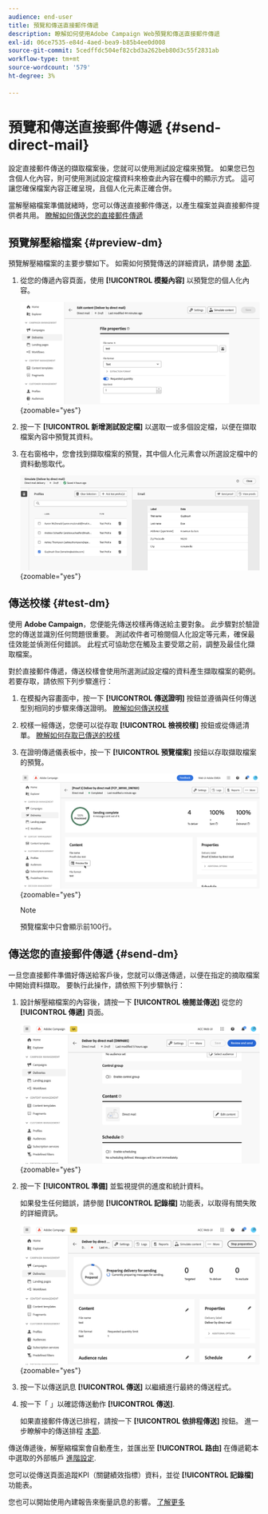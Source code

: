 ```yaml
---
audience: end-user
title: 預覽和傳送直接郵件傳遞
description: 瞭解如何使用Adobe Campaign Web預覽和傳送直接郵件傳遞
exl-id: 06ce7535-e84d-4aed-bea9-b85b4ee0d008
source-git-commit: 5cedffdc504ef82cbd3a262beb80d3c55f2831ab
workflow-type: tm+mt
source-wordcount: '579'
ht-degree: 3%

---
```


# 預覽和傳送直接郵件傳遞 {#send-direct-mail}

設定直接郵件傳送的擷取檔案後，您就可以使用測試設定檔來預覽。 如果您已包含個人化內容，則可使用測試設定檔資料來檢查此內容在欄中的顯示方式。 這可讓您確保檔案內容正確呈現，且個人化元素正確合併。

當解壓縮檔案準備就緒時，您可以傳送直接郵件傳送，以產生檔案並與直接郵件提供者共用。 [瞭解如何傳送您的直接郵件傳遞](#dm-send)

## 預覽解壓縮檔案 {#preview-dm}

預覽解壓縮檔案的主要步驟如下。 如需如何預覽傳送的詳細資訊，請參閱 [本節](../preview-test/preview-content.md).

1. 從您的傳遞內容頁面，使用 **[!UICONTROL 模擬內容]** 以預覽您的個人化內容。

   ![](assets/dm-simulate.png){zoomable=&quot;yes&quot;}

1. 按一下 **[!UICONTROL 新增測試設定檔]** 以選取一或多個設定檔，以便在擷取檔案內容中預覽其資料。

1. 在右窗格中，您會找到擷取檔案的預覽，其中個人化元素會以所選設定檔中的資料動態取代。

   ![](assets/dm-preview-right.png){zoomable=&quot;yes&quot;}

## 傳送校樣 {#test-dm}

使用 **Adobe Campaign**，您便能先傳送校樣再傳送給主要對象。 此步驟對於驗證您的傳送並識別任何問題很重要。 測試收件者可檢閱個人化設定等元素，確保最佳效能並偵測任何錯誤。 此程式可協助您在觸及主要受眾之前，調整及最佳化擷取檔案。

對於直接郵件傳遞，傳送校樣會使用所選測試設定檔的資料產生擷取檔案的範例。 若要存取，請依照下列步驟進行：

1. 在模擬內容畫面中，按一下 **[!UICONTROL 傳送證明]** 按鈕並遵循與任何傳送型別相同的步驟來傳送證明。 [瞭解如何傳送校樣](../preview-test/test-deliveries.md)

1. 校樣一經傳送，您便可以從存取 **[!UICONTROL 檢視校樣]** 按鈕或從傳遞清單。 [瞭解如何存取已傳送的校樣](../preview-test/test-deliveries.md#access-test-deliveries)

1. 在證明傳遞儀表板中，按一下 **[!UICONTROL 預覽檔案]** 按鈕以存取擷取檔案的預覽。

   ![](assets/dm-proof.png){zoomable=&quot;yes&quot;}

   >[!NOTE]
   >
   >預覽檔案中只會顯示前100行。

## 傳送您的直接郵件傳遞 {#send-dm}

一旦您直接郵件準備好傳送給客戶後，您就可以傳送傳遞，以便在指定的摘取檔案中開始資料擷取。 要執行此操作，請依照下列步驟執行：

1. 設計解壓縮檔案的內容後，請按一下 **[!UICONTROL 檢閱並傳送]** 從您的 **[!UICONTROL 傳遞]** 頁面。

   ![](assets/dm-review-send.png){zoomable=&quot;yes&quot;}

1. 按一下 **[!UICONTROL 準備]** 並監視提供的進度和統計資料。

   如果發生任何錯誤，請參閱 **[!UICONTROL 記錄檔]** 功能表，以取得有關失敗的詳細資訊。

   ![](assets/dm-prepare.png){zoomable=&quot;yes&quot;}

1. 按一下以傳送訊息 **[!UICONTROL 傳送]** 以繼續進行最終的傳送程式。

1. 按一下「 」以確認傳送動作 **[!UICONTROL 傳送]**.

   如果直接郵件傳送已排程，請按一下 **[!UICONTROL 依排程傳送]** 按鈕。 進一步瞭解中的傳送排程 [本節](../msg/gs-messages.md#schedule-the-delivery-sending).

傳送傳遞後，解壓縮檔案會自動產生，並匯出至 **[!UICONTROL 路由]** 在傳遞範本中選取的外部帳戶 [進階設定](../advanced-settings/delivery-settings.md).

您可以從傳送頁面追蹤KPI（關鍵績效指標）資料，並從 **[!UICONTROL 記錄檔]** 功能表。

您也可以開始使用內建報告來衡量訊息的影響。 [了解更多](../reporting/direct-mail.md)
